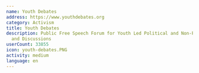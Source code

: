 ```yaml
---
name: Youth Debates
address: https://www.youthdebates.org
category: Activism
title: Youth Debates
description: Public Free Speech Forum for Youth Led Political and Non-Political Debates
  and Discussions
userCount: 33855
icon: youth-debates.PNG
activity: medium
language: en
---
```

